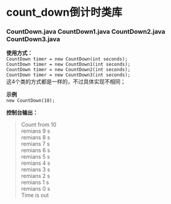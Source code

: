 # count_down倒计时类库

  
### CountDown.java CountDown1.java CountDown2.java CountDown3.java  
  
**使用方式：**  
`CountDown timer = new CountDown(int seconds);`    
`CountDown timer = new CountDown1(int seconds); `    
`CountDown timer = new CountDown2(int seconds);  `   
`CountDown timer = new CountDown3(int seconds);  `   
这4个类的方式都是一样的，不过具体实现不相同；
  
**示例**  
`new CountDown(10);` 
  
**控制台输出：**
>Count from 10   
>remians 9 s  
>remians 8 s  
>remians 7 s  
>remians 6 s  
>remians 5 s  
>remians 4 s  
>remians 3 s  
>remians 2 s  
>remians 1 s  
>remians 0 s  
>Time is out  


